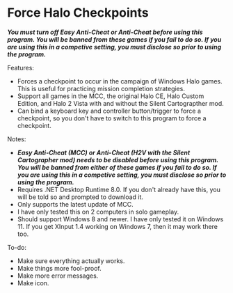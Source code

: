 # Force Halo Checkpoints
_**You must turn off Easy Anti-Cheat or Anti-Cheat before using this program. You will be banned from these games if you fail to do so. If you are using this in a competive setting, you must disclose so prior to using the program.**_

Features:
- Forces a checkpoint to occur in the campaign of Windows Halo games. This is useful for practicing mission completion strategies.
- Support all games in the MCC, the original Halo CE, Halo Custom Edition, and Halo 2 Vista with and without the Silent Cartograpther mod.
- Can bind a keyboard key and controller button/trigger to force a checkpoint, so you don't have to switch to this program to force a checkpoint.

Notes:

- _**Easy Anti-Cheat (MCC) or Anti-Cheat (H2V with the Silent Cartographer mod) needs to be disabled before using this program. You will be banned from either of these games if you fail to do so. If you are using this in a competive setting, you must disclose so prior to using the program.**_
- Requires .NET Desktop Runtime 8.0. If you don't already have this, you will be told so and prompted to download it.
- Only supports the latest update of MCC.
- I have only tested this on 2 computers in solo gameplay.
- Should support Windows 8 and newer. I have only tested it on Windows 11. If you get XInput 1.4 working on Windows 7, then it may work there too.

To-do:
- Make sure everything actually works.
- Make things more fool-proof.
- Make more error messages.
- Make icon.
